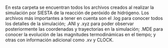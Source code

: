 En esta carpeta se encuentran todos los archivos creados al realizar la simulación por SIESTA de la reacción de peróxido de hidrógeno. Los archivos más importantes a tener en cuenta son el .log para conocer todos los detalles de la simulación; .ANI y .xyz para poder observar posteriormente las coordenadas y trayectorias en la simulación; .MDE para conocer la evolución de las magnitudes termodinámicas en el tiempo; y otras con información adicional como .xv y CLOCK.
